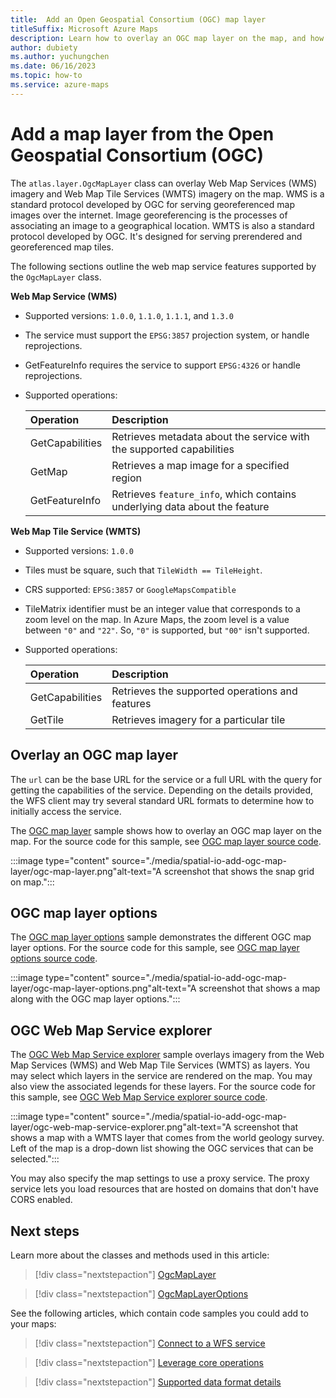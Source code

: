 ```yaml
---
title:  Add an Open Geospatial Consortium (OGC) map layer
titleSuffix: Microsoft Azure Maps
description: Learn how to overlay an OGC map layer on the map, and how to use the different options in the OgcMapLayer class.
author: dubiety
ms.author: yuchungchen
ms.date: 06/16/2023
ms.topic: how-to
ms.service: azure-maps
---
```


# Add a map layer from the Open Geospatial Consortium (OGC)

The `atlas.layer.OgcMapLayer` class can overlay Web Map Services (WMS) imagery and Web Map Tile Services (WMTS) imagery on the map. WMS is a standard protocol developed by OGC for serving georeferenced map images over the internet. Image georeferencing is the processes of associating an image to a geographical location. WMTS is also a standard protocol developed by OGC. It's designed for serving prerendered and georeferenced map tiles.

The following sections outline the web map service features supported by the `OgcMapLayer` class.

**Web Map Service (WMS)**

- Supported versions: `1.0.0`, `1.1.0`, `1.1.1`, and `1.3.0`
- The service must support the `EPSG:3857` projection system, or handle reprojections.
- GetFeatureInfo requires the service to support `EPSG:4326` or handle reprojections.
- Supported operations:

    | Operation | Description |
    | :-- | :-- |
    | GetCapabilities | Retrieves metadata about the service with the supported capabilities |
    | GetMap | Retrieves a map image for a specified region |
    | GetFeatureInfo | Retrieves `feature_info`, which contains underlying data about the feature |

**Web Map Tile Service (WMTS)**

- Supported versions: `1.0.0`
- Tiles must be square, such that `TileWidth == TileHeight`.
- CRS supported: `EPSG:3857` or `GoogleMapsCompatible`
- TileMatrix identifier must be an integer value that corresponds to a zoom level on the map. In Azure Maps, the zoom level is a value between `"0"` and `"22"`. So, `"0"` is supported, but `"00"` isn't supported.
- Supported operations:

    | Operation | Description |
    | :-- | :-- |
    | GetCapabilities | Retrieves the supported operations and features |
    | GetTile | Retrieves imagery for a particular tile |

## Overlay an OGC map layer

The `url` can be the base URL for the service or a full URL with the query for getting the capabilities of the service. Depending on the details provided, the WFS client may try several standard URL formats to determine how to initially access the service.

The [OGC map layer] sample shows how to overlay an OGC map layer on the map. For the source code for this sample, see [OGC map layer source code].

:::image type="content" source="./media/spatial-io-add-ogc-map-layer/ogc-map-layer.png"alt-text="A screenshot that shows the snap grid on map.":::

<!----------------------------------------------
> [!VIDEO //codepen.io/azuremaps/embed/xxGLZWB/?height=700&theme-id=0&default-tab=js,result&embed-version=2&editable=true]
---------------------------------------------->
## OGC map layer options

The [OGC map layer options] sample demonstrates the different OGC map layer options. For the source code for this sample, see [OGC map layer options source code].

:::image type="content" source="./media/spatial-io-add-ogc-map-layer/ogc-map-layer-options.png"alt-text="A screenshot that shows a map along with the OGC map layer options.":::

<!----------------------------------------------
> [!VIDEO //codepen.io/azuremaps/embed/abOyEVQ/?height=700&theme-id=0&default-tab=result&embed-version=2&editable=true]
---------------------------------------------->

## OGC Web Map Service explorer

The [OGC Web Map Service explorer] sample overlays imagery from the Web Map Services (WMS) and Web Map Tile Services (WMTS) as layers. You may select which layers in the service are rendered on the map. You may also view the associated legends for these layers. For the source code for this sample, see [OGC Web Map Service explorer source code].

:::image type="content" source="./media/spatial-io-add-ogc-map-layer/ogc-web-map-service-explorer.png"alt-text="A screenshot that shows a map with a WMTS layer that comes from the world geology survey. Left of the map is a drop-down list showing the OGC services that can be selected.":::

<!----------------------------------------------
> [!VIDEO //codepen.io/azuremaps/embed/YzXxYdX/?height=750&theme-id=0&default-tab=result&embed-version=2&editable=true]
---------------------------------------------->

You may also specify the map settings to use a proxy service. The proxy service lets you load resources that are hosted on domains that don't have CORS enabled.

## Next steps

Learn more about the classes and methods used in this article:

> [!div class="nextstepaction"]
> [OgcMapLayer]

> [!div class="nextstepaction"]
> [OgcMapLayerOptions]

See the following articles, which contain code samples you could add to your maps:

> [!div class="nextstepaction"]
> [Connect to a WFS service]

> [!div class="nextstepaction"]
> [Leverage core operations]

> [!div class="nextstepaction"]
> [Supported data format details]

[Connect to a WFS service]: spatial-io-connect-wfs-service.md
[Leverage core operations]: spatial-io-core-operations.md
[OGC map layer options source code]: https://github.com/Azure-Samples/AzureMapsCodeSamples/blob/main/Samples/Spatial%20IO%20Module/OGC%20map%20layer%20options/OGC%20map%20layer%20options.html
[OGC map layer options]: https://samples.azuremaps.com/spatial-io-module/ogc-map-layer-options
[OGC map layer source code]: https://github.com/Azure-Samples/AzureMapsCodeSamples/blob/main/Samples/Spatial%20IO%20Module/OGC%20map%20layer%20example/OGC%20map%20layer%20example.html
[OGC map layer]: https://samples.azuremaps.com/spatial-io-module/ogc-map-layer-example
[OGC Web Map Service explorer source code]: https://github.com/Azure-Samples/AzureMapsCodeSamples/blob/main/Samples/Spatial%20IO%20Module/OGC%20Web%20Map%20Service%20explorer/OGC%20Web%20Map%20Service%20explorer.html
[OGC Web Map Service explorer]: https://samples.azuremaps.com/spatial-io-module/ogc-web-map-service-explorer
[OgcMapLayer]: /javascript/api/azure-maps-spatial-io/atlas.layer.ogcmaplayer
[OgcMapLayerOptions]: /javascript/api/azure-maps-spatial-io/atlas.ogcmaplayeroptions
[Supported data format details]: spatial-io-supported-data-format-details.md
